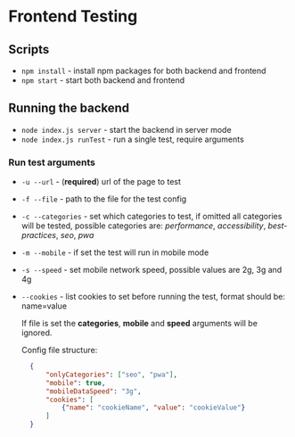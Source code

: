 # Frontend Testing

## Scripts

- `npm install` - install npm packages for both backend and frontend
- `npm start` - start both backend and frontend

## Running the backend

- `node index.js server` - start the backend in server mode
- `node index.js runTest` - run a single test, require arguments

### Run test arguments

- `-u --url` - (**required**) url of the page to test
- `-f --file` - path to the file for the test config
- `-c --categories` - set which categories to test, if omitted all categories will be tested, possible categories are: *performance*, *accessibility*, *best-practices*, *seo*, *pwa*
- `-m --mobile` - if set the test will run in mobile mode
- `-s --speed` - set mobile network speed, possible values are 2g, 3g and 4g
- `--cookies` - list cookies to set before running the test, format should be: name=value

  If file is set the **categories**, **mobile** and **speed** arguments will be ignored.

  Config file structure:

  ``` json
    {
        "onlyCategories": ["seo", "pwa"],
        "mobile": true,
        "mobileDataSpeed": "3g",
        "cookies": [
            {"name": "cookieName", "value": "cookieValue"}
        ]
    }
  ```
